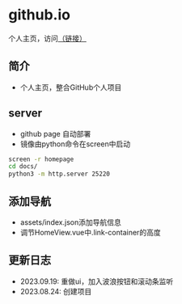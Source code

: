 # github.io
个人主页，访问[（链接）](https://umas2022.github.io)




## 简介
- 个人主页，整合GitHub个人项目



## server

- github page 自动部署
- 镜像由python命令在screen中启动

```bash
screen -r homepage
cd docs/
python3 -m http.server 25220
```

## 添加导航
- assets/index.json添加导航信息
- 调节HomeView.vue中.link-container的高度



## 更新日志
- 2023.09.19: 重做ui，加入波浪按钮和滚动条监听
- 2023.08.24: 创建项目





